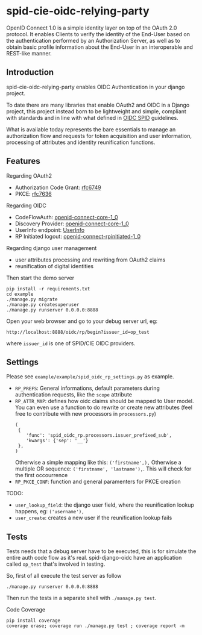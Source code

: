 # spid-cie-oidc-relying-party

OpenID Connect 1.0 is a simple identity layer on top of the OAuth 2.0 protocol.
It enables Clients to verify the identity of the End-User based on the authentication
performed by an Authorization Server, as well as to obtain basic profile information
about the End-User in an interoperable and REST-like manner.

## Introduction

spid-cie-oidc-relying-party enables OIDC Authentication in your django project.

To date there are many libraries that enable OAuth2 and OIDC in a Django project,
this project instead born to be lightweight and simple, compliant with
standards and in line with what defined in [OIDC SPID](https://docs.italia.it/AgID/documenti-in-consultazione/lg-openidconnect-spid-docs/it/bozza/index.html)
guidelines.

What is available today represents the bare essentials to manage an authorization flow and requests
for token acquisition and user information, processing of attributes and identity reunification functions.


## Features

Regarding OAuth2

 - Authorization Code Grant: [rfc6749](https://tools.ietf.org/html/rfc6749#section-4.1)
 - PKCE: [rfc7636](https://tools.ietf.org/html/rfc7636)

Regarding OIDC

 - CodeFlowAuth: [openid-connect-core-1_0](https://openid.net/specs/openid-connect-core-1_0.html#CodeFlowAuth)
 - Discovery Provider: [openid-connect-core-1_0](https://openid.net/specs/openid-connect-core-1_0.html#SelfIssuedDiscovery)
 - UserInfo endpoint: [UserInfo](https://openid.net/specs/openid-connect-core-1_0.html#UserInfo)
 - RP Initiated logout: [openid-connect-rpinitiated-1_0](https://openid.net/specs/openid-connect-rpinitiated-1_0.html)

Regarding django user management

 - user attributes processing and rewriting from OAuth2 claims
 - reunification of digital identities

Then start the demo server
````
pip install -r requirements.txt
cd example
./manage.py migrate
./manage.py createsuperuser
./manage.py runserver 0.0.0.0:8888
````

Open your web browser and go to your debug server url, eg:

`http://localhost:8888/oidc/rp/begin?issuer_id=op_test`

where `issuer_id` is one of SPID/CIE OIDC providers.


## Settings

Please see `example/example/spid_oidc_rp_settings.py` as example.

- `RP_PREFS`: General informations, default parameters during authentication requests, like the `scope` attribute
- `RP_ATTR_MAP`: defines how oidc claims should be mapped to User model. You can even use a function to do rewrite or create new attributes (feel free to contribute with new processors in `processors.py`)
    ````
    (
     {
        'func': 'spid_oidc_rp.processors.issuer_prefixed_sub',
        'kwargs': {'sep': '__'}
     },
    )
    ````
    Otherwise a simple mapping like this: `('firstname',),`
    Otherwise a multiple OR sequence: `('firstname', 'lastname'),`. This will check for the first occourrence
- `RP_PKCE_CONF`: function and general paramenters for PKCE creation

TODO:
- `user_lookup_field`: the django user field, where the reunification lookup happens, eg: `('username'),`
- `user_create`: creates a new user if the reunification lookup fails


## Tests

Tests needs that a debug server have to be executed, this is for simulate the entire auth code flow as it's real.
spid-django-oidc have an application called `op_test` that's involved in testing.

So, first of all execute the test server as follow
````
./manage.py runserver 0.0.0.0:8888
````

Then run the tests in a separate shell with `./manage.py test`.

Code Coverage
````
pip install coverage
coverage erase; coverage run ./manage.py test ; coverage report -m
````
